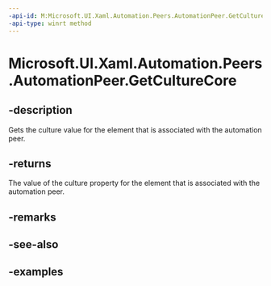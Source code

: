 ```yaml
---
-api-id: M:Microsoft.UI.Xaml.Automation.Peers.AutomationPeer.GetCultureCore
-api-type: winrt method
---
```


<!-- Method syntax.
virtual protected int AutomationPeer.GetCultureCore()
-->

# Microsoft.UI.Xaml.Automation.Peers.AutomationPeer.GetCultureCore

## -description
Gets the culture value for the element that is associated with the automation peer.  

## -returns
The value of the culture property for the element that is associated with the automation peer.  

## -remarks

## -see-also

## -examples

